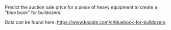 Predict the auction sale price for a piece of heavy equipment to create a "blue book" for bulldozers.

Data can be found here: https://www.kaggle.com/c/bluebook-for-bulldozers